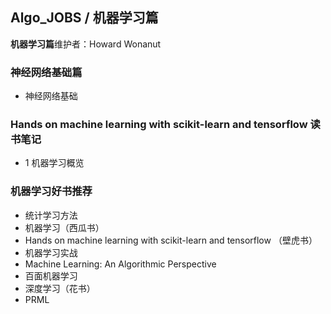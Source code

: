 ## Algo_JOBS / 机器学习篇

**机器学习篇**维护者：Howard Wonanut



### 神经网络基础篇

- 神经网络基础



### Hands on machine learning with scikit-learn and tensorflow 读书笔记

- 1 机器学习概览



### 机器学习好书推荐

- 统计学习方法
- 机器学习（西瓜书）
- Hands on machine learning with scikit-learn and tensorflow （壁虎书）
- 机器学习实战
- Machine Learning: An Algorithmic Perspective
- 百面机器学习
- 深度学习（花书）
- PRML